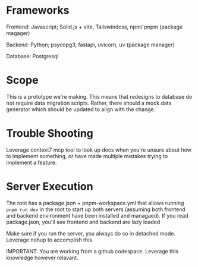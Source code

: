 # Frameworks

Frontend: Javascript; Solid.js + vite, Tailswindcss, npm/ pnpm (package magager)

Backend: Python; psycopg3, fastapi, uvicorn, uv (package manager)

Database: Postgresql

# Scope

This is a prototype we're making. This means that redesigns to database do not require data migration scripts. Rather, there should a mock data generator which should be updated to align with the change.

# Trouble Shooting

Leverage context7 mcp tool to look up docs when you're unsure about how to implement something, or have made multiple mistakes trying to implement a feature.

# Server Execution

The root has a package.json + pnpm-workspace.yml that allows running `pnpm run dev` in the root to start up both servers (assuming both frontend and backend environment have been installed and managaed). If you read package.json, you'll see frontend and backend are lazy loaded

Make sure if you run the server, you always do so in detached mode. Leverage nohup to accomplish this


IMPORTANT: You are working from a github codespace. Leverage this knowledge however relavant.